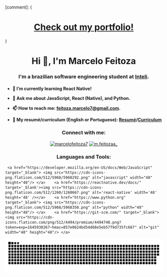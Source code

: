 [comment]: (<h1 align='center'><a href='https://marcelofeitoza.github.io/portfolio/'>Check out my portfolio!</a></h2>)


<h1 align="center">Hi 👋, I'm Marcelo Feitoza</h1>

<h3 align="center">I'm a brazilian software engineering student at <a href="https://github.com/Intelihub" target="_blank">Inteli</a>.
</h3>

<h4>

  - 🌱 I’m currently learning **React Native**!

  - 💬 Ask me about **JavaScript, React (Native), and Python**.

  - 📫 How to reach me: **feitoza.marcelo7@gmail.com**.
  
  - 📖 My resumé/curriculum (English or Portuguese): <a href="https://drive.google.com/file/d/1Yy-ARHd2srIdlXK_0qwpxHOPU3rnP_mJ/view?usp=sharing" target="_blank">Resumé</a>/<a href="https://drive.google.com/file/d/1bxckYro_-dEP_--j5mfUUkOafLUGaooE/view?usp=sharing" target="_blank">Curriculum</a>
</h4>
<h3 align="center">Connect with me:</h3>
<p align="center" justify-content="space-between">
<a href="https://linkedin.com/in/marcelofeitoza7" target="blank"><img align="center" src="https://image.flaticon.com/icons/png/512/174/174857.png" alt="marcelofeitoza7" height="44" width="44"/></a>     <a href="https://instagram.com/m.feitozaa_" target="blank"><img align="center" src="https://image.flaticon.com/icons/png/512/174/174855.png" alt="m.feitozaa_" height="44" width="44" /></a>
</p>

<h3 align="center">Languages and Tools:</h3>

<p align="center"> 

     <a href="https://developer.mozilla.org/en-US/docs/Web/JavaScript" target="_blank"> <img src="https://cdn-icons-png.flaticon.com/512/5968/5968292.png" alt="javascript" width="48" height="48"/> </a>    <a href="https://reactnative.dev/docs/" target='_blank'><img src="https://cdn-icons-png.flaticon.com/512/1260/1260667.png" alt='react-native' width='48' height='48' /></a>    <a href="https://www.python.org" target="_blank"> <img src="https://cdn-icons-png.flaticon.com/512/5968/5968350.png" alt="python" width="48" height="48"/> </a>    <a href="https://git-scm.com/" target="_blank"> <img src="https://cdn-icons.flaticon.com/png/512/4494/premium/4494748.png?token=exp=1645938267~hmac=857e0624bd54d68e5eb57f9d735fc667" alt="git" width="48" height="48"/> </a>  

</p>



![Snake animation](https://github.com/marcelofeitoza/marcelofeitoza/blob/output/github-contribution-grid-snake.svg)
